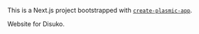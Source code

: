 This is a Next.js project bootstrapped with [`create-plasmic-app`](https://www.npmjs.com/package/create-plasmic-app).

Website for Disuko.
